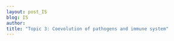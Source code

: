 ```yaml
---
layout: post_IS
blog: IS
author: 
title: "Topic 3: Coevolution of pathogens and immune system"
---
```



